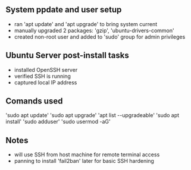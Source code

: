 
## System ppdate and user setup
- ran 'apt update' and 'apt upgrade' to bring system current
- manually upgraded 2 packages: 'gzip', 'ubuntu-drivers-common'
- created non-root user and added to 'sudo' group for admin privileges

## Ubuntu Server post-install tasks
- installed OpenSSH server
- verified SSH is running
- captured local IP address

## Comands used 
'sudo apt update'
'sudo apt upgrade'
'apt list --upgradeable'
'sudo apt install'
'sudo adduser'
'sudo usermod -aG'

## Notes
- will use SSH from host machine for remote terminal access
- panning to install 'fail2ban' later for basic SSH hardening
